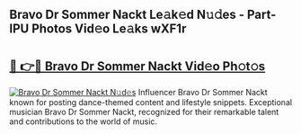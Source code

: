 ## Bravo Dr Sommer Nackt Le𝚊k𝚎d N𝚞𝚍es - Part-lPU Photos Vid𝚎o Le𝚊ks wXF1r

# <h2><a href="http://fb581s.evod.top/?m=Bravo+Dr+Sommer+Nackt">🔗 👉🔴 Bravo Dr Sommer Nackt Vid𝚎o Ph𝚘t𝚘s</a></h2>

[![Bravo Dr Sommer Nackt N𝚞d𝚎s](https://i.imgur.com/8V9OHl7.gif)](http://fb581s.evod.top/?m=Bravo+Dr+Sommer+Nackt)
Influencer Bravo Dr Sommer Nackt known for posting dance-themed content and lifestyle snippets. Exceptional musician Bravo Dr Sommer Nackt, recognized for their remarkable talent and contributions to the world of music. 
